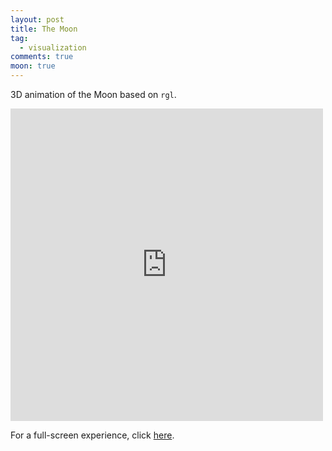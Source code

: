 ```yaml
---
layout: post
title: The Moon
tag:
  - visualization
comments: true
moon: true
---
```


3D animation of the Moon based on `rgl`.

<iframe src="https://moon.shawenyao.com" style="border:none;height:500px;width:500px;" scrolling="no"></iframe>

For a full-screen experience, click [here](https://moon.shawenyao.com).
